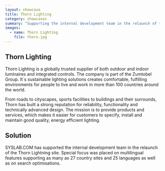 ```yaml
---
layout: showcase
title: Thorn Lighting
category: showcases
summary: "Supporting the internal development team in the relaunch of the Thorn Lightning site. Special focus was placed on multilingual features supporting as many as 27 country sites and 25 languages as well as on search optimisations."
images:
  - name: Thorn Lighting
    file: thorn.jpg
---
```


## Thorn Lighting

Thorn Lighting is a globally trusted supplier of both outdoor and indoor luminaires and integrated controls. The company is part of the Zumtobel Group. It´s sustainable lighting solutions creates comfortable, fulfilling environments for people to live and work in more than 100 countries around the world.

From roads to cityscapes, sports facilities to buildings and their surrounds, Thorn has built a strong reputation for reliability, functionality and technically advanced design. The mission is to provide products and services, which makes it easier for customers to specify, install and maintain good quality, energy efficient lighting.

## Solution

SYSLAB.COM has supported the internal development team in the relaunch of the Thorn Lightning site. Special focus was placed on multilingual features supporting as many as 27 country sites and 25 languages as well as on search optimisations.

